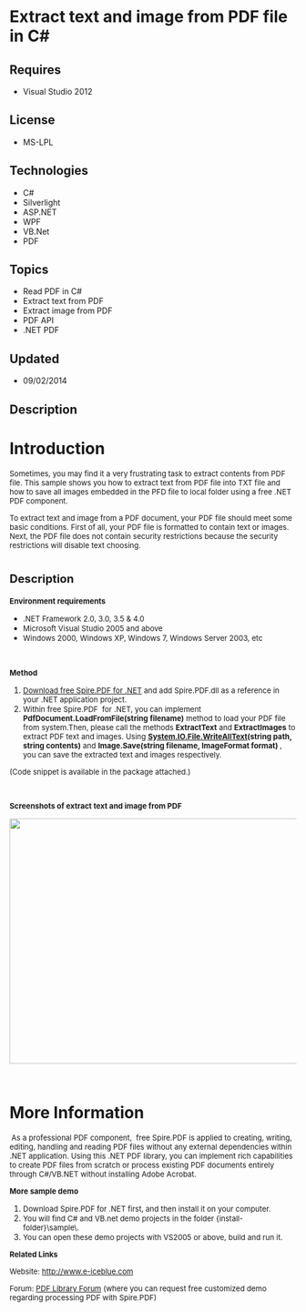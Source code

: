 # Extract text and image from PDF file in C#
## Requires
- Visual Studio 2012
## License
- MS-LPL
## Technologies
- C#
- Silverlight
- ASP.NET
- WPF
- VB.Net
- PDF
## Topics
- Read PDF in C#
- Extract text from PDF
- Extract image from PDF
- PDF API
- .NET PDF
## Updated
- 09/02/2014
## Description

<h1>Introduction</h1>
<p><span style="font-size:small">Sometimes, you may find it a very frustrating task to extract contents from PDF file. This sample shows you how to extract text from PDF file into TXT file and how to save all images embedded in the PFD file to local folder
 using a free .NET PDF component.</span></p>
<p><span style="font-size:small">To extract text and image from a PDF document, your PDF file should meet some basic conditions. First of all, your PDF file is formatted to contain text or images. Next, the PDF file does not contain security restrictions because
 the security restrictions will disable text choosing.</span></p>
<h1><span><span style="font-size:20px; font-weight:bold">Description</span></span></h1>
<p><span style="font-size:small"><strong>Environment requirements</strong></span></p>
<ul>
<li><span style="font-size:small">.NET Framework 2.0, 3.0, 3.5 &amp; 4.0</span> </li><li><span style="font-size:small">Microsoft Visual Studio 2005 and above</span> </li><li><span style="font-size:small">Windows 2000, Windows XP, Windows 7, Windows Server 2003, etc</span>
</li></ul>
<p>&nbsp;</p>
<p><span style="font-size:small"><strong>Method</strong></span></p>
<ol>
<li><span style="font-size:small"><a href="http://www.e-iceblue.com/Download/download-pdf-for-net-now.html">Download free Spire.PDF for .NET</a> and add Spire.PDF.dll as a reference in your .NET application project.</span>
</li><li><span style="font-size:small">Within free Spire.PDF&nbsp; for .NET, you can implement
<strong>PdfDocument.LoadFromFile(string filename)</strong> method to load your PDF file from system.Then, please call the methods
<strong>ExtractText</strong> and <strong>ExtractImages</strong> to extract PDF text and images.&nbsp;Using
<strong><a class="libraryLink" href="http://msdn.microsoft.com/en-US/library/System.IO.File.WriteAllText.aspx" target="_blank" title="Auto generated link to System.IO.File.WriteAllText">System.IO.File.WriteAllText</a>(string path, string contents)</strong> and <strong>
Image.Save(string filename, ImageFormat format) </strong>, you can save the extracted text and images respectively.</span>
</li></ol>
<p><span style="font-size:small">(Code snippet is available in the package attached.)</span></p>
<p><span style="font-size:small"><strong>&nbsp;</strong><br>
</span></p>
<p><span style="font-size:small"><strong>Screenshots of extract text and image from PDF</strong></span></p>
<p><span style="font-size:small"><strong><img id="120682" src="http://i1.code.msdn.s-msft.com/extracting-text-and-image-d47ac957/image/file/120682/1/tni4.png" alt="" width="683" height="431"><br>
</strong></span></p>
<p><span style="font-size:20px; font-weight:bold"><span style="font-size:small">&nbsp;</span><br>
</span></p>
<h1>More Information</h1>
<p><strong>&nbsp;</strong><span style="font-size:small">As a professional PDF component, &nbsp;free Spire.PDF is applied to creating, writing, editing, handling and reading PDF files without any external dependencies within .NET application. Using this .NET
 PDF library, you can implement rich capabilities to create PDF files from scratch or process existing PDF documents entirely through C#/VB.NET without installing Adobe Acrobat.</span></p>
<p><span style="font-size:small"><strong>More sample demo</strong></span></p>
<ol>
<li><span style="font-size:small">Download Spire.PDF for .NET first, and then install it on your computer.
</span></li><li><span style="font-size:small">You will find C# and VB.net demo projects in the folder {install-folder}\sample\.
</span></li><li><span style="font-size:small">You can open these demo projects with VS2005 or above, build and run it.
</span></li></ol>
<p><span style="font-size:small"><strong>Related Links</strong></span></p>
<p><span style="font-size:small">Website:&nbsp;<a href="http://www.e-iceblue.com">http://www.e-iceblue.com</a>&nbsp;</span></p>
<p><span style="font-size:small">Forum: <a href="http://www.e-iceblue.com/forum/spire-pdf-f7.html">
PDF Library Forum</a> (where you can request free customized demo regarding processing PDF with Spire.PDF)</span></p>
